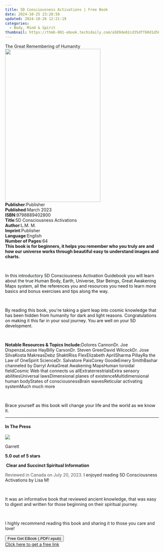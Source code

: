 ```yaml
---
title: 5D Consciousness Activations | Free Book
date: 2024-10-25 23:28:58
updated: 2024-10-26 12:21:19
categories:
  - Body, Mind & Spirit
thumbnail: https://thmb-001-ebook.techidaily.com/a589de82cd35dff60d1d587637599eff7bd145346eabe656a54fb17093c1e481.jpg
---
```

<main id="book-container">
  <div class="flex flex-col">
    <div class="book-brief flex-1 py-6 px-4 sm:p-6 md:py-10 md:px-8">
      <!-- brief-->
      <div class="book-brief-main">The Great Remembering of Humanity</div>
    </div>
    <div
      class="book-meta-info flex-1 grid gap-4 col-start-1 col-end-3 row-start-1 sm:mb-6 sm:grid-cols-4 lg:gap-6 lg:col-start-2 lg:row-end-6 lg:row-span-6 lg:mb-0"
    >
      <div
        class="book-meta-info-left place-content-center mt-4 p-4 text-sm leading-6 col-start-2 col-span-2 dark:text-slate-400"
      >
        <img
          class="w-full h-500 object-cover rounded-lg sm:h-255 sm:col-span-2 lg:col-span-full"
          src="https://img-001-ebook.techidaily.com/c767e422b9a945848291fe9568ecdf0075b0c6fcac852173fa56b86857da5554.jpg"
          alt=""
          width="312"
          height="500"
        />
      </div>
      <div
        class="book-meta-info-right mt-2 col-start-1 row-start-2 col-span-3 self-center"
      >
        <!-- meta data  -->
        <div class="flex flex-col px-4 md:px-8">
          <div class="flex-1">
            <strong>Publisher</strong>:<span class="px-2">Publisher</span>
          </div>
          <div class="flex-1">
            <strong>Published</strong>:<span class="px-2">March 2023</span>
          </div>
          <div class="flex-1">
            <strong>ISBN</strong>:<span class="px-2">9798889402800</span>
          </div>
          <div class="flex-1">
            <strong>Title</strong>:<span class="px-2"
              >5D Consciousness Activations</span
            >
          </div>
          <div class="flex-1">
            <strong>Author</strong>:<span class="px-2">L.M. M.</span>
          </div>
          <div class="flex-1">
            <strong>Imprint</strong>:<span class="px-2">Publisher</span>
          </div>
          <div class="flex-1">
            <strong>Language</strong>:<span class="px-2">English</span>
          </div>
          <div class="flex-1">
            <strong>Number of Pages</strong>:<span class="px-2">64</span>
          </div>
        </div>
      </div>
    </div>
    <div class="book-description flex-1 py-6 px-4 sm:p-6 md:py-10 md:px-8">
      <div class="book-description-main">
        <div accordion-content="" id="description">
          <strong
            >This book is for beginners, it helps you remember who you truly are
            and how our universe works through beautiful easy to understand
            images and charts.</strong
          >
          <p><br /></p>
          <p>
            <span style="color: rgb(15, 17, 17)"
              >In this introductory 5D Consciousness Activation Guidebook you
              will learn about the true Human Body, Earth, Universe, Star
              Beings, Great Awakening Maps system, all the references you and
              resources you need to learn more basics and bonus exercises and
              tips along the way.</span
            >
          </p>
          <p><br /></p>
          <p>
            <span style="color: rgb(15, 17, 17)"
              >By reading this book, you're taking a giant leap into cosmic
              knowledge that has been hidden from humanity for dark and light
              reasons. Congratulations on making it this far in your soul
              journey. You are well on your 5D development.</span
            >
          </p>
          <p><br /></p>
          <strong>Notable Resources &amp; Topics Include:</strong>Dolores
          CannonDr. Joe DispenzaLouise HayBilly CarsonDr. Steven GreerDavid
          WilcockDr. Jose SilvaKosta MakreasDebz ShaktiRiss FlexElizabeth
          AprilSharma PillayRa the Law of OneSpirit ScienceDr. Salvatore
          PaisCorey GoodeEmery SmithBashar channeled by Darryl AnkaGreat
          Awakening MapsHuman toroidal fieldCosmic Web that connects us
          allExtraterrestrialsExtra sensory abilitiesUniversal lawsDimensional
          planes of existenceMultidimensional human bodyStates of
          consciousnessBrain wavesReticular activating systemMuch much more
          <p><br /></p>
          <p>
            <span style="color: rgb(15, 17, 17)"
              >Brace yourself as this book will change your life and the world
              as we know it.</span
            >
          </p>
        </div>
        <div class="accordion-fader"></div>
      </div>
    </div>
    <div class="book-excerpts flex-1 py-6 px-4 sm:p-6 md:py-10 md:px-8">
      <!-- excerpts-->
      <div class="book-excerpts-main">
        <hr />
        <h4 class="placeholder placeholder-heading">
          <span>In The Press</span>
        </h4>
        <p></p>
        <p>
          <img
            src="https://images-na.ssl-images-amazon.com/images/S/amazon-avatars-global/default._CR0,0,1024,1024_SX48_.png"
          />
        </p>
        <p>Garrett</p>
        <p><strong>5.0 out of 5 stars</strong></p>
        <p><strong>&nbsp;Clear and Succinct Spiritual Information</strong></p>
        <p>
          <span style="color: rgba(86, 89, 89, 1)"
            >Reviewed in Canada on July 20, 2023. </span
          >I enjoyed reading 5D Consciousness Activations by Lisa M!
        </p>
        <p><br /></p>
        <p>
          It was an informative book that reviewed ancient knowledge, that was
          easy to digest and written for those beginning on their spiritual
          journey.
        </p>
        <p><br /></p>
        <p>
          I highly recommend reading this book and sharing it to those you care
          and love!
        </p>
        <p></p>
      </div>
    </div>
    <div
      class="book-about-author flex-1 py-6 px-4 sm:p-6 md:py-10 md:px-8"
    ></div>
    <div class="book-free-get flex-1 py-6 px-4 sm:p-6 md:py-10 md:px-8">
      <button
        id="btn-free-get"
        class="bg-blue-500 hover:bg-blue-700 text-white font-bold py-2 px-4 rounded"
      >
        Free Get EBook (.PDF/.epub)
      </button>
      <div id="countdown-display" class="px-2 text-lg mt-2"></div>
      <a
        id="free-link"
        class="hidden bg-blue-500 hover:bg-blue-700 text-white font-bold py-2 px-4 rounded"
        href="https://www.ebooks.com/en-us/book/211236560/5d-consciousness-activations/l-m-m/"
        target="_blank"
        >Click here to get a free link</a
      >
    </div>
    <script>
      let countdownTime = 0;
      let countdownInterval = null;
      document
        .getElementById('btn-free-get')
        .addEventListener('click', startCountdown);
      function startCountdown() {
        countdownTime = new Date().getTime() + 60000 * 3;
        countdownInterval = setInterval(updateCountdown, 1000);
        document.getElementById('btn-free-get').disabled = true;
        document
          .getElementById('btn-free-get')
          .classList.add('bg-gray-500', 'cursor-not-allowed');
      }
      function updateCountdown() {
        let currentTime = new Date().getTime();
        let timeLeft = countdownTime - currentTime;
        let secondsLeft = Math.floor(timeLeft / 1000);
        document.getElementById('countdown-display').innerHTML =
          `Remaining time: ${secondsLeft} seconds.`;
        if (secondsLeft <= 0) {
          clearInterval(countdownInterval);
          document.getElementById('btn-free-get').classList.add('hidden');
          document.getElementById('free-link').classList.remove('hidden');
          document.getElementById('countdown-display').innerHTML = '';
        }
      }
    </script>
  </div>
</main>
